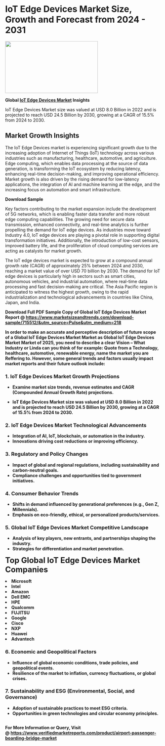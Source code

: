 <H1>IoT Edge Devices Market Size, Growth and Forecast from 2024 - 2031</H1><img class="aligncenter size-medium wp-image-584254" src="https://thirdeyenews.in/wp-content/uploads/2024/09/Global-Market-Research-300x168.jpeg" alt="" width="300" height="168" /><p><strong>Global&nbsp;<a href="https://www.marketsizeandtrends.com/download-sample/715512/&amp;utm_source=Pulse&amp;utm_medium=218">IoT Edge Devices Market</a> Insights</strong></p><p>IoT Edge Devices Market size was valued at USD 8.0 Billion in 2022 and is projected to reach USD 24.5 Billion by 2030, growing at a CAGR of 15.5% from 2024 to 2030.</p><p><h2>Market Growth Insights</h2> <p>The IoT Edge Devices market is experiencing significant growth due to the increasing adoption of Internet of Things (IoT) technology across various industries such as manufacturing, healthcare, automotive, and agriculture. Edge computing, which enables data processing at the source of data generation, is transforming the IoT ecosystem by reducing latency, enhancing real-time decision-making, and improving operational efficiency. Market growth is also driven by the rising demand for low-latency applications, the integration of AI and machine learning at the edge, and the increasing focus on automation and smart infrastructure.</p> <p><strong>Download Sample</strong></p> <p>Key factors contributing to the market expansion include the development of 5G networks, which is enabling faster data transfer and more robust edge computing capabilities. The growing need for secure data transmission, enhanced connectivity, and real-time analytics is further propelling the demand for IoT edge devices. As industries move toward Industry 4.0, IoT edge devices are playing a pivotal role in supporting digital transformation initiatives. Additionally, the introduction of low-cost sensors, improved battery life, and the proliferation of cloud computing services are acting as catalysts for market growth.</p> <p>The IoT edge devices market is expected to grow at a compound annual growth rate (CAGR) of approximately 25% between 2024 and 2030, reaching a market value of over USD 70 billion by 2030. The demand for IoT edge devices is particularly high in sectors such as smart cities, autonomous vehicles, and industrial automation, where real-time data processing and fast decision-making are critical. The Asia Pacific region is anticipated to witness the highest growth, owing to the rapid industrialization and technological advancements in countries like China, Japan, and India.</p> <p><strong></p><p><span class=""><strong>Download Full PDF Sample Copy of Global IoT Edge Devices Market Report</strong> @ <a href="https://www.marketsizeandtrends.com/download-sample/715512/&amp;utm_source=Pulse&amp;utm_medium=218" target="_blank">https://www.marketsizeandtrends.com/download-sample/715512/&amp;utm_source=Pulse&amp;utm_medium=218</a></span></p><p>In order to make an accurate and perceptive description of future scope of a Global&nbsp;IoT Edge Devices Market Market as Global&nbsp;IoT Edge Devices Market Market of 2025, you need to describe a clear Vision &ndash; What Industry or Linda can you think of for example: Quote from a Technology, healthcare, automotive, renewable energy, name the market you are Reffering to. However, some general trends and factors usually impact market reports and their future outlook include:</p><h3>1.&nbsp;<strong>IoT Edge Devices Market Growth Projections</strong></h3><ul><li>Examine market size trends, revenue estimates and CAGR (Compounded Annual Growth Rate) projections.</li><li><p>IoT Edge Devices Market size was valued at USD 8.0 Billion in 2022 and is projected to reach USD 24.5 Billion by 2030, growing at a CAGR of 15.5% from 2024 to 2030.</p></li></ul><h3>2.&nbsp;<strong>IoT Edge Devices Market Technological Advancements</strong></h3><ul><li>Integration of AI, IoT, blockchain, or automation in the industry.</li><li>Innovations driving cost reductions or improving efficiency.</li></ul><h3>3.&nbsp;<strong>Regulatory and Policy Changes</strong></h3><ul><li>Impact of global and regional regulations, including sustainability and carbon-neutral goals.</li><li>Compliance challenges and opportunities tied to government initiatives.</li></ul><h3>4.&nbsp;<strong>Consumer Behavior Trends</strong></h3><ul><li>Shifts in demand influenced by generational preferences (e.g., Gen Z, Millennials).</li><li>Emphasis on eco-friendly, ethical, or personalized products/services.</li></ul><h3>5.&nbsp;<strong>Global IoT Edge Devices Market Competitive Landscape</strong></h3><ul><li>Analysis of key players, new entrants, and partnerships shaping the industry.</li><li>Strategies for differentiation and market penetration.</li></ul><p data-pm-slice="1 1 []"><span style="color: inherit; font-family: inherit; font-size: 25px;">Top Global IoT Edge Devices Market Companies</span></p><div class="" data-test-id=""><p><li>Microsoft</li><li> Intel</li><li> Amazon</li><li> Dell EMC</li><li> HPE</li><li> Qualcomm</li><li> FUJITSU</li><li> Google</li><li> Cisco</li><li> NXP</li><li> Huawei</li><li> Advantech</li></p></div><h3>6.&nbsp;<strong>Economic and Geopolitical Factors</strong></h3><ul><li>Influence of global economic conditions, trade policies, and geopolitical events.</li><li>Resilience of the market to inflation, currency fluctuations, or global crises.</li></ul><h3>7.&nbsp;<strong>Sustainability and ESG (Environmental, Social, and Governance)</strong></h3><ul><li>Adoption of sustainable practices to meet ESG criteria.</li><li>Opportunities in green technologies and circular economy principles.</li></ul><h2><strong style="font-size: 14px;">For More Information or Query, Visit @&nbsp;</strong><a style="background-color: #ffffff; font-size: 14px;" href="https://www.marketsizeandtrends.com/report/iot-edge-devices-market/" target="_blank">https://www.verifiedmarketreports.com/product/airport-passenger-boarding-bridge-market</a></h2>
